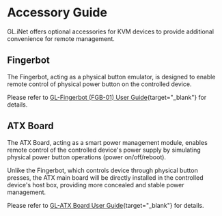 # Accessory Guide

GL.iNet offers optional accessories for KVM devices to provide additional convenience for remote management.

## Fingerbot

The Fingerbot, acting as a physical button emulator, is designed to enable remote control of physical power button on the controlled device. 

Please refer to [GL-Fingerbot (FGB-01) User Guide](../gl-fgb-01/index.md){target="_blank"} for details.

## ATX Board

The ATX Board, acting as a smart power management module, enables remote control of the controlled device's power supply by simulating physical power button operations (power on/off/reboot). 

Unlike the Fingerbot, which controls device through physical button presses, the ATX main board will be directly installed in the controlled device's host box, providing more concealed and stable power management.

Please refer to [GL-ATX Board User Guide](../gl-atx-board/index.md){target="_blank"} for details.
